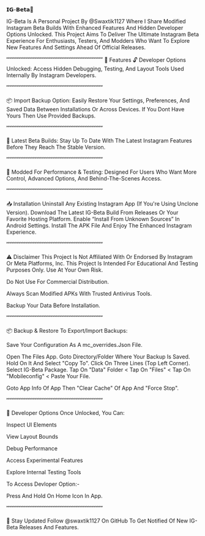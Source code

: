 𝗜𝗚-𝗕𝗲𝘁𝗮🚀

IG-Beta Is A Personal Project By @Swaxtik1127 Where I Share Modified Instagram Beta Builds With Enhanced Features And Hidden Developer Options Unlocked. This Project Aims To Deliver The Ultimate Instagram Beta Experience For Enthusiasts, Testers, And Modders Who Want To Explore New Features And Settings Ahead Of Official Releases.

﹌﹌﹌﹌﹌﹌﹌﹌﹌﹌﹌﹌﹌﹌﹌﹌﹌﹌
🌟 Features
🔓 Developer Options Unlocked:
Access Hidden Debugging, Testing, And Layout Tools Used Internally By Instagram Developers.


﹌﹌﹌﹌﹌﹌﹌﹌﹌﹌﹌﹌﹌﹌﹌﹌﹌﹌

📦 Import Backup Option:
Easily Restore Your Settings, Preferences, And Saved Data Between Installations Or Across Devices.
If You Dont Have Yours Then Use Provided Backups.


﹌﹌﹌﹌﹌﹌﹌﹌﹌﹌﹌﹌﹌﹌﹌﹌﹌﹌

🚀 Latest Beta Builds:
Stay Up To Date With The Latest Instagram Features Before They Reach The Stable Version.


﹌﹌﹌﹌﹌﹌﹌﹌﹌﹌﹌﹌﹌﹌﹌﹌﹌﹌

🔧 Modded For Performance & Testing:
Designed For Users Who Want More Control, Advanced Options, And Behind-The-Scenes Access.


﹌﹌﹌﹌﹌﹌﹌﹌﹌﹌﹌﹌﹌﹌﹌﹌﹌﹌

📥 Installation
Uninstall Any Existing Instagram App (If You're Using Unclone Version).
Download The Latest IG-Beta Build From Releases Or Your Favorite Hosting Platform.
Enable “Install From Unknown Sources” In Android Settings.
Install The APK File And Enjoy The Enhanced Instagram Experience.


﹌﹌﹌﹌﹌﹌﹌﹌﹌﹌﹌﹌﹌﹌﹌﹌﹌﹌

⚠️ Disclaimer
This Project Is Not Affiliated With Or Endorsed By Instagram Or Meta Platforms, Inc.
This Project Is Intended For Educational And Testing Purposes Only. Use At Your Own Risk.

Do Not Use For Commercial Distribution.

Always Scan Modified APKs With Trusted Antivirus Tools.

Backup Your Data Before Installation.


﹌﹌﹌﹌﹌﹌﹌﹌﹌﹌﹌﹌﹌﹌﹌﹌﹌﹌

📦 Backup & Restore
To Export/Import Backups:

Save Your Configuration As A mc_overrides.Json File.

Open The Files App.
Goto Directory/Folder Where Your Backup Is Saved.
Hold On It And Select "Copy To".
Click On Three Lines (Top Left Corner).
Select IG-Beta Package.
Tap On "Data" Folder < Tap On "Files" < Tap On "Mobileconfig" < Paste Your File.

Goto App Info Of App Then "Clear Cache" Of App And "Force Stop".


﹌﹌﹌﹌﹌﹌﹌﹌﹌﹌﹌﹌﹌﹌﹌﹌﹌﹌

🧪 Developer Options
Once Unlocked, You Can:

Inspect UI Elements

View Layout Bounds

Debug Performance

Access Experimental Features

Explore Internal Testing Tools

To Access Devloper Option:-

Press And Hold On Home Icon In App.


﹌﹌﹌﹌﹌﹌﹌﹌﹌﹌﹌﹌﹌﹌﹌﹌﹌﹌

📣 Stay Updated
Follow @swaxtik1127 On GitHub To Get Notified Of New IG-Beta Releases And Features.


